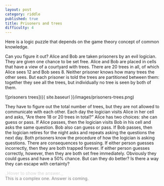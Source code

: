 ```yaml
---
layout: post
category: riddle
published: true
title: Prisoners and trees
difficulty: 4
---
```

Here is a logic puzzle that depends on the game theory concept of common knowledge. 

Can you figure it out?
Alice and Bob are taken prisoners by an evil logician. They are given one chance to be set free.
Alice and Bob are placed in cells that have a view of a courtyard with trees. There are 20 trees in all, of which Alice sees 12 and Bob sees 8.
Neither prisoner knows how many trees the other sees. But each prisoner is told the trees are partitioned between them: together they see all the trees, but individually no tree is seen by both of them.

![prisoners trees]({{ site.baseurl }}/images/prisoners-trees.png)

They have to figure out the total number of trees, but they are not allowed to communicate with each other.
Each day the logician visits Alice in her cell and asks, “Are there 18 or 20 trees in total?”
Alice has two choices: she can guess or pass. If Alice passes, then the logician visits Bob in his cell and asks the same question.
Bob also can guess or pass. If Bob passes, then the logician retires for the night asks and repeats asking the questions the next day. Both prisoners know the procedure of how the logician is asking questions.
There are consequences to guessing. If either person guesses incorrectly, then they are both trapped forever. If either person guesses correctly, however, then they are both set free immediately.
Obviously they could guess and have a 50% chance. But can they do better? Is there a way they can escape with certainty?


<div markdown="1" class='answer-title' style="color: lightgrey">_Hover to show the answer._
</div>
<div class='answer-wrapper'>
<div markdown="1" class='answer' style="color: grey">
This is a complex one. Answer is coming.
</div>
</div>

